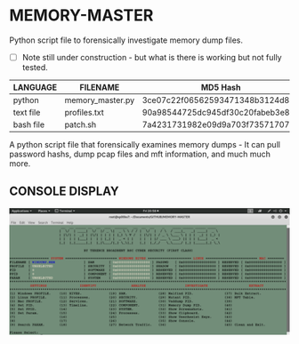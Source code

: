 # MEMORY-MASTER
Python script file to forensically investigate memory dump files.

- [ ] Note still under construction - but what is there is working but not fully tested.

| LANGUAGE  | FILENAME         | MD5 Hash                         |
|------     |------            | -------                          |
| python    | memory_master.py | 3ce07c22f06562593471348b3124d838 |
| text file | profiles.txt     | 90a98544725dc945df30c20fabeb3e80 |
| bash file | patch.sh         | 7a4231731982e09d9a703f7357170755 |

A python script file that forensically examines memory dumps - It can pull password hashs, dump pcap files and mft information, and much much more.

## CONSOLE DISPLAY
![Screenshot](picture2.png)
